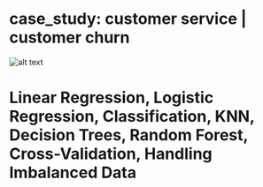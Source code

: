 # case_study: customer service | customer churn

![alt text](https://user-images.githubusercontent.com/23629340/40541063-a07a0a8a-601a-11e8-91b5-2f13e4e6b441.png)

# Linear Regression, Logistic Regression, Classification, KNN, Decision Trees, Random Forest, Cross-Validation, Handling Imbalanced Data
